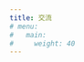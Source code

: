 ```yaml
---
title: 交流
# menu:
#   main:
#     weight: 40
---
```


<!--add blocks of content here to add more sections to the community page -->

